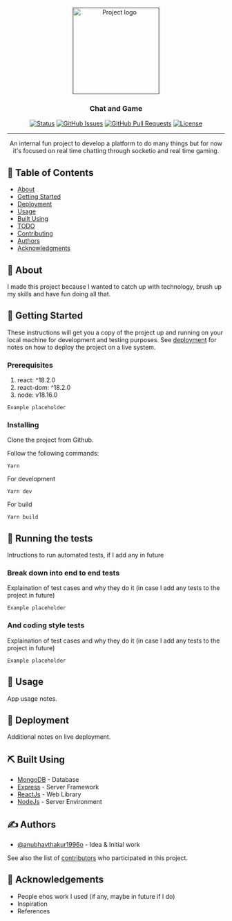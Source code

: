 <p align="center">
  <a href="" rel="noopener">
 <img width=200px height=200px src="https://i.imgur.com/6wj0hh6.jpg" alt="Project logo"></a>
</p>

<h3 align="center">Chat and Game</h3>

<div align="center">

[![Status](https://img.shields.io/badge/status-active-success.svg)]()
[![GitHub Issues](https://img.shields.io/github/issues/kylelobo/The-Documentation-Compendium.svg)](https://github.com/kylelobo/The-Documentation-Compendium/issues)
[![GitHub Pull Requests](https://img.shields.io/github/issues-pr/kylelobo/The-Documentation-Compendium.svg)](https://github.com/kylelobo/The-Documentation-Compendium/pulls)
[![License](https://img.shields.io/badge/license-MIT-blue.svg)](/LICENSE)

</div>

---

<p align="center"> An internal fun project to develop a platform to do many things but for now it's focused on real time chatting through socketio and real time gaming.
    <br> 
</p>

## 📝 Table of Contents

- [About](#about)
- [Getting Started](#getting_started)
- [Deployment](#deployment)
- [Usage](#usage)
- [Built Using](#built_using)
- [TODO](../TODO.md)
- [Contributing](../CONTRIBUTING.md)
- [Authors](#authors)
- [Acknowledgments](#acknowledgement)

## 🧐 About <a name = "about"></a>

I made this project because I wanted to catch up with technology, brush up my skills and have fun doing all that.

## 🏁 Getting Started <a name = "getting_started"></a>

These instructions will get you a copy of the project up and running on your local machine for development and testing purposes. See [deployment](#deployment) for notes on how to deploy the project on a live system.

### Prerequisites

1) react: ^18.2.0
2) react-dom: ^18.2.0
3) node: v18.16.0

```
Example placeholder
```

### Installing

Clone the project from Github.

Follow the following commands:

```
Yarn
```

For development

```
Yarn dev
```

For build

```
Yarn build
```


## 🔧 Running the tests <a name = "tests"></a>

Intructions to run automated tests, if I add any in future
### Break down into end to end tests

Explaination of test cases and why they do it (in case I add any tests to the project in future)

```
Example placeholder
```

### And coding style tests

Explaination of test cases and why they do it (in case I add any tests to the project in future)

```
Example placeholder
```

## 🎈 Usage <a name="usage"></a>

App usage notes.

## 🚀 Deployment <a name = "deployment"></a>

Additional notes on live deployment.

## ⛏️ Built Using <a name = "built_using"></a>

- [MongoDB](https://www.mongodb.com/) - Database
- [Express](https://expressjs.com/) - Server Framework
- [ReactJs](https://react.dev/) - Web Library
- [NodeJs](https://nodejs.org/en/) - Server Environment

## ✍️ Authors <a name = "authors"></a>

- [@anubhavthakur1996o](https://github.com/Anubhavthakur1996) - Idea & Initial work

See also the list of [contributors](https://github.com/kylelobo/The-Documentation-Compendium/contributors) who participated in this project.

## 🎉 Acknowledgements <a name = "acknowledgement"></a>

- People ehos work I used (if any, maybe in future if I do)
- Inspiration
- References
